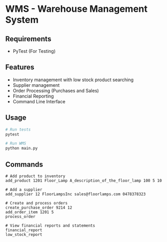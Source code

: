 # WMS - Warehouse Management System 

## Requirements

- PyTest (For Testing)

## Features

- Inventory management with low stock product searching
- Supplier management
- Order Processing (Purchases and Sales)
- Financial Reporting
- Command Line Interface

## Usage

```bash
# Run tests
pytest

# Run WMS
python main.py
```

## Commands

```
# Add product to inventory
add_product 1201 Floor_Lamp A_description_of_the_floor_lamp 100 5 10

# Add a supplier
add_supplier 12 FloorLampsInc sales@floorlamps.com 0478378323

# Create and process orders
create_purchase_order 9214 12
add_order_item 1201 5
process_order

# View financial reports and statements
financial_report
low_stock_report
```

